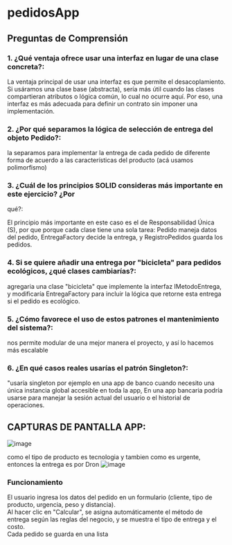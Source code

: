 # pedidosApp

## Preguntas de Comprensión

### 1. ¿Qué ventaja ofrece usar una interfaz en lugar de una clase concreta?: 

La ventaja principal de usar una interfaz es que permite el desacoplamiento.
Si usáramos una clase base (abstracta), sería más útil cuando las clases compartieran atributos o lógica común, lo cual no ocurre aquí. Por eso, una interfaz es más adecuada
para definir un contrato sin imponer una implementación.

### 2. ¿Por qué separamos la lógica de selección de entrega del objeto Pedido?: 

la separamos para implementar la entrega de cada pedido de diferente forma de acuerdo a las características del producto (acá usamos polimorfismo)

### 3. ¿Cuál de los principios SOLID consideras más importante en este ejercicio? ¿Por
qué?: 

El principio más importante en este caso es el de Responsabilidad Única (S), por que porque cada clase tiene una sola tarea: Pedido maneja datos del pedido,
EntregaFactory decide la entrega, y RegistroPedidos guarda los pedidos. 

### 4. Si se quiere añadir una entrega por "bicicleta" para pedidos ecológicos, ¿qué clases cambiarías?:

agregaria una clase "bicicleta" que implemente la interfaz IMetodoEntrega, y modificaría EntregaFactory para incluir la lógica que retorne esta entrega si el pedido es ecológico.

### 5. ¿Cómo favorece el uso de estos patrones el mantenimiento del sistema?: 

nos permite modular de una mejor manera el proyecto, y así lo hacemos más escalable

### 6. ¿En qué casos reales usarías el patrón Singleton?:

"usaría singleton por ejemplo en una app de banco  cuando necesito una única instancia global accesible en toda la app,
En una app bancaria podría usarse para manejar la sesión actual del usuario o el historial de operaciones.



## CAPTURAS DE PANTALLA APP:
![image](https://github.com/user-attachments/assets/c38002d1-7065-4434-91db-24529ecb0ed6)


como el tipo de producto es tecnologia y tambien como es urgente, entonces la entrega es por Dron
![image](https://github.com/user-attachments/assets/839bf21a-e24a-4d86-ac5b-9301d04daa7f)

### Funcionamiento
El usuario ingresa los datos del pedido en un formulario  (cliente, tipo de producto, urgencia, peso y distancia).  
Al hacer clic en "Calcular", se asigna automáticamente el método de entrega según las reglas del negocio, y se muestra el tipo de entrega y el costo.  
Cada pedido se guarda en una lista 






